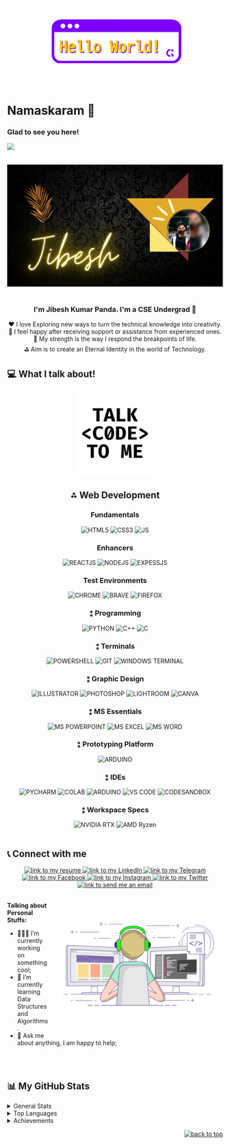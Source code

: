 
<div id="top"></div>
<div align="center"><img src="./Gifs/giphy%20(1).gif"></div>
<br>
<h1>Namaskaram 🙏</h1>


### Glad to see you here! &nbsp;
<div>
<img src="https://api.visitorbadge.io/api/visitors?path=https%3A%2F%2Fgithub.com%2FJibesh04&label=Explorer&labelColor=%2308c4d0&countColor=%2335ff1f&style=plastic">
</div>
<br>

[![Cover](./Gifs/Photo.png)](https://github.com/Jibesh04?)    
<br/>
 
### <div align="center"> I'm Jibesh Kumar Panda. I'm a CSE Undergrad  🚀</div>
<div align="center">❤️ I love Exploring new ways to turn the technical knowledge into creativity.
<br>🙂 I feel happy after receiving support or assistance from experienced ones.<br>🦾 My strength is the way I respond the breakpoints of life.<br>⛳ Aim is to create an Eternal Identity in the world of Technology.

<br/>
</div>

<!-- ## ⚙️ Development
**✍🏼 Web Development**  &nbsp; 
![HTML5](https://img.shields.io/badge/html5-%23E34F26.svg?style=for-the-badge&logo=html5&logoColor=white)
![CSS3](https://img.shields.io/badge/css3-%231572B6.svg?style=for-the-badge&logo=css3&logoColor=white)
<!-- 
**📚 Framework**  &nbsp; 
![Bootstrap](https://img.shields.io/badge/bootstrap-%23563D7C.svg?style=for-the-badge&logo=bootstrap&logoColor=white) -->

<!-- **🔨 Build Tool** &nbsp; 
![Git](https://img.shields.io/badge/git-%26A52A2A.svg?style=for-the-badge&logo=git&logoColor=white)
![GitHub](https://img.shields.io/badge/github-%23000000.svg?style=for-the-badge&logo=github&logoColor=white)

<br />

## ⚙️ Programming
**✍🏼 Languages**  &nbsp; 
![C](https://img.shields.io/badge/C-%23E34F26.svg?style=for-the-badge&logo=c&logoColor=white)
![CPP](https://img.shields.io/badge/C%2B%2B-00599C?style=for-the-badge&logo=c%2B%2B&logoColor=white)
![Python](https://img.shields.io/badge/Python-14354C?style=for-the-badge&logo=python&logoColor=white)

**📚 Others**  &nbsp; 
![Markdown](https://img.shields.io/badge/Markdown-000000?style=for-the-badge&logo=markdown&logoColor=white)

<br/>

## ⚙️ Non-technical
**✍🏼 Graphic Design**  &nbsp; 
![Illustrator](	https://aleen42.github.io/badges/src/illustrator.svg)
![Canva](https://img.shields.io/badge/Canva-BB2FBB?style=for-the-badge&logo=canva&logoColor=white)


**📚 Content Writing**  &nbsp; 
![Latex](https://img.shields.io/badge/Latex-BB6I4A?style=for-the-badge&logo=latex&logoColor=white)

<br/>

## ⚙️ OS
**✍🏼 PC**  &nbsp; 
![Windows](	https://img.shields.io/badge/Windows7-0078D6?style=for-the-badge&logo=windows&logoColor=white)
![Windows](	https://img.shields.io/badge/Windows10-0078D6?style=for-the-badge&logo=windows&logoColor=white)

**📚 SmartPhone**  &nbsp; 
![Markdown](https://img.shields.io/badge/Android-3DDC84?style=for-the-badge&logo=android&logoColor=white)

<br/> --> 

<!-- ## 📦 NPM Packages Published by Me
[![npm](https://img.shields.io/npm/dt/type-detail?label=type-detail)](https://www.npmjs.com/package/type-detail)
[![npm](https://img.shields.io/npm/dt/constancy?label=constancy)](https://www.npmjs.com/package/constancy) -->

<!-- ## My Coding Challenge Rank
[![LeetCode user DungGramer](https://img.shields.io/badge/dynamic/json?style=flat-square&labelColor=black&color=%23ffa116&label=Solved&query=solvedOverTotal&url=https://www.codechef.com/users/junior_18&logo=codechef&logoColor=yellow)](https://www.codechef.com/users/junior_18)-->


## 💻 What I talk about!
<div align="center">
<img src="./Gifs/giphy (2).gif" style="max-height: 200px">
</div>
<div style = "display: flex; flex-direction: column">
    <div align = "center">
        <h2>⁂ Web Development</h2>
        <h3 align = "center">Fundamentals</h3>
        <div align = "center">
        <img alt="HTML5" src="https://img.shields.io/badge/HTML5-E34F26?style=for-the-badge&logo=html5&logoColor=white">
        <img alt="CSS3" src="https://img.shields.io/badge/CSS3-239120?&style=for-the-badge&logo=css3&logoColor=white">
        <img alt="JS" src="https://img.shields.io/badge/JavaScript-F7DF1E?style=for-the-badge&logo=javascript&logoColor=black">
        </div>
        <h3 align = "center">Enhancers</h3>
        <div align = "center">
        <img alt="REACTJS" src="https://img.shields.io/badge/React-20232A?style=for-the-badge&logo=react&logoColor=61DAFB">
        <img alt="NODEJS" src="https://img.shields.io/badge/Node.js-43853D?style=for-the-badge&logo=node.js&logoColor=white">
        <img alt="EXPESSJS" src="https://img.shields.io/badge/Express.js-404D59?style=for-the-badge">
        </div>
        <h3 align = "center">Test Environments</h3>
        <div align = "center">
        <img alt="CHROME" src="https://img.shields.io/badge/Google_chrome-4285F4?style=for-the-badge&logo=Google-chrome&logoColor=white">
        <img alt="BRAVE" src="https://img.shields.io/badge/Brave-FF1B2D?style=for-the-badge&logo=Brave&logoColor=white">
        <img alt="FIREFOX" src="https://img.shields.io/badge/Firefox_Browser-FF7139?style=for-the-badge&logo=Firefox-Browser&logoColor=white">
        </div>
    </div>
    <div align = "center">
        <h3>⁑ Programming</h3>
        <div align = "center">
        <img alt="PYTHON" src="https://img.shields.io/badge/Python-14354C?style=for-the-badge&logo=python&logoColor=white">
        <img alt="C++" src="https://img.shields.io/badge/C%2B%2B-00599C?style=for-the-badge&logo=c%2B%2B&logoColor=white">
        <img alt="C" src="https://img.shields.io/badge/C-00599C?style=for-the-badge&logo=c&logoColor=white">
        </div>
    </div>
    <div align = "center">
        <h3>⁑ Terminals</h3>
        <div align = "center">
        <img alt="POWERSHELL" src="https://img.shields.io/badge/powershell-5391FE?style=for-the-badge&logo=powershell&logoColor=white">
        <img alt="GIT" src="https://img.shields.io/badge/GIT-E44C30?style=for-the-badge&logo=git&logoColor=white">
        <img alt="WINDOWS TERMINAL" src="https://img.shields.io/badge/windows%20terminal-4D4D4D?style=for-the-badge&logo=windows%20terminal&logoColor=white">
        </div>
    </div>
    <div align = "center">
        <h3>⁑ Graphic Design</h3>
            <div align = "center">
            <img alt="ILLUSTRATOR" src="https://img.shields.io/badge/Adobe%20Illustrator-FF9A00?style=for-the-badge&logo=adobe%20illustrator&logoColor=white">
            <img alt="PHOTOSHOP" src="https://img.shields.io/badge/Adobe%20Photoshop-31A8FF?style=for-the-badge&logo=Adobe%20Photoshop&logoColor=black">
            <img alt="LIGHTROOM" src="https://img.shields.io/badge/Adobe%20Lightroom-31A8FF?style=for-the-badge&logo=Adobe%20Lightroom&logoColor=white">
            <img alt="CANVA" src="https://img.shields.io/badge/Canva-%2300C4CC.svg?&style=for-the-badge&logo=Canva&logoColor=white">
            </div>
    </div>
    <div align = "center">
        <h3>⁑ MS Essentials</h3>
            <div align = "center">
            <img alt="MS POWERPOINT" src="https://img.shields.io/badge/Microsoft_PowerPoint-B7472A?style=for-the-badge&logo=microsoft-powerpoint&logoColor=white">
            <img alt="MS EXCEL" src="https://img.shields.io/badge/Microsoft_Excel-217346?style=for-the-badge&logo=microsoft-excel&logoColor=white">
            <img alt="MS WORD" src="https://img.shields.io/badge/Microsoft_Word-2B579A?style=for-the-badge&logo=microsoft-word&logoColor=white">
            </div>
    </div>
    <div align = "center">
        <h3>⁑ Prototyping Platform</h3>
            <div align = "center">
            <img alt="ARDUINO" src="https://img.shields.io/badge/Arduino-00979D?style=for-the-badge&logo=Arduino&logoColor=white">
            </div>
    </div>
    <div align = "center">
        <h3>⁑ IDEs</h3>
            <div align = "center">
            <img alt="PYCHARM" src="https://img.shields.io/badge/PyCharm-000000.svg?&style=for-the-badge&logo=PyCharm&logoColor=white">
            <img alt="COLAB" src="https://img.shields.io/badge/Colab-F9AB00?style=for-the-badge&logo=googlecolab&color=525252">
            <img alt="ARDUINO" src="https://img.shields.io/badge/Arduino_IDE-00979D?style=for-the-badge&logo=arduino&logoColor=white">
            <img alt="VS CODE" src="https://img.shields.io/badge/VS_Code-0078D4?style=for-the-badge&logo=visual%20studio%20code&logoColor=white">
            <img alt="CODESANDBOX" src="https://img.shields.io/badge/Codesandbox-000000?style=for-the-badge&logo=CodeSandbox&logoColor=white">
            </div>
    </div>
    <div align = "center">
        <h3>⁑ Workspace Specs</h3>
            <div align = "center">
            <img alt="NVIDIA RTX" src="https://img.shields.io/badge/NVIDIA-RTX3050Ti-76B900?style=for-the-badge&logo=nvidia&logoColor=white">
            <img alt="AMD Ryzen" src="https://img.shields.io/badge/AMD-Ryzen_5_5600H-ED1C24?style=for-the-badge&logo=amd&logoColor=white">
            </div>
    </div align = "center">
</div>
<br>

## 📞 Connect with me 
<div align="center">  
<a href="https://drive.google.com/drive/folders/1U0Kmcrf5d8gAYiKJ2C6nGFQEimyF7l40">
    <img alt="link to my resume" src="https://img.shields.io/static/v1?label&message=Resume/CV&color=E0234E&style=for-the-badge&logo=tmux&logoColor=whitesmoke" />
</a>
<a href="https://www.linkedin.com/in/jibesh-kumar-panda-198657230">
    <img alt="link to my LinkedIn" src="https://img.shields.io/static/v1?label&message=/Jibesh Kumar Panda&color=0A66C2&style=for-the-badge&logo=linkedin" />
</a>
<a href="https://t.me/Junior_J_24">
    <img alt="link to my Telegram" src="https://img.shields.io/static/v1?label&message=@Junior_J_24&color=26A5E4&style=for-the-badge&logo=telegram&logoColor=whitesmoke" />
</a>
<a href="https://www.facebook.com/jibesh.jr">
    <img alt="link to my Facebook" src="https://img.shields.io/static/v1?label&message=Junior J&color=2d87fb&style=for-the-badge&logo=facebook&logoColor=white" />
</a>
<a href="https://www.instagram.com/edu.with.j">
    <img alt="link to my Instagram" src="https://img.shields.io/static/v1?label&message=@edu.with.j&color=7E3ACE&style=for-the-badge&logo=instagram&logoColor=whitesmoke" />
</a>
<a href="https://twitter.com/Junior_J18">
    <img alt="link to my Twitter" src="https://img.shields.io/static/v1?label&message=@edu.with.j&color=1B92E2&style=for-the-badge&logo=twitter&logoColor=whitesmoke" />
</a>
<a href="mailto: coder.jp333@gmail.com">
    <img alt="link to send me an email" src="https://img.shields.io/static/v1?label&message=coder.jp333@gmail.com&color=whitesmoke&style=for-the-badge&logo=gmail" />
</a>
</div>
  
<br /> 
  
<img align="right" alt="GIF" src="./Gifs/coding.gif" width="408" height="318" />

**Talking about Personal Stuffs:**

- 👨🏻‍💻 I’m currently working on something cool;
- 🚀 I’m currently learning Data Structures and Algorithms.
- 💬 Ask me about anything, I am happy to help;
<!-- - 📝 I regulary write articles on [hashnode](https://dunggramer.hashnode.dev/); -->
</br></br>
  
 
## 📊 My GitHub Stats

<details>
  <summary>General Stats</summary>
  <img height="180em" src=	"https://github-readme-stats.vercel.app/api?username=Jibesh04&theme=blue-green" />
</details>

<details>
    <summary>Top Languages</summary>
    <a href="https://github.com/anuraghazra/github-readme-stats">
        <img height=180em src=	https://github-readme-stats.vercel.app/api/top-langs/?username=Jibesh04&theme=blue-green />
    </a>
    <p><b>*Note:</b> Top languages is only a metric of the languages my public code consists of and doesn't reflect experience or skill level.</p>
</details>

<!-- <details>
  <summary>Graphs</summary>
  <img src="https://cr-skills-chart-widget.azurewebsites.net/api/api?username=Jibesh04" />
</details>

<details> -->
  <!-- <summary>Recent Activity</summary> -->

<!--START_SECTION:activity-->
<!-- 1. ❗️ Opened issue [#1](https://github.com/ed-roh/algorithms/issues/1) in [ed-roh/algorithms](https://github.com/ed-roh/algorithms)
2. 💪 Opened PR [#1046](https://github.com/EddieHubCommunity/awesome-github-profiles/pull/1046) in [EddieHubCommunity/awesome-github-profiles](https://github.com/EddieHubCommunity/awesome-github-profiles)
3. ❗️ Opened issue [#1045](https://github.com/EddieHubCommunity/awesome-github-profiles/issues/1045) in [EddieHubCommunity/awesome-github-profiles](https://github.com/EddieHubCommunity/awesome-github-profiles) -->
<!--END_SECTION:activity-->

</details>

<details>
  <summary>Achievements</summary> 
  <img src="https://github-profile-trophy.vercel.app/?username=Jibesh04&theme=darkhub&no-frame=true&column=7"" />
</details>

<!-- <img alt="github contribution snake animation" src="https://github.com/DungGramer/DungGramer/blob/output/github-contribution-grid-snake.svg">

<br><br>-->
<p align="right"><a href="#top"><img src="https://img.shields.io/static/v1?label&message=back+to+top&color=0d2a52&style=for-the-badge&logo" alt="back to top" /></a></p>
